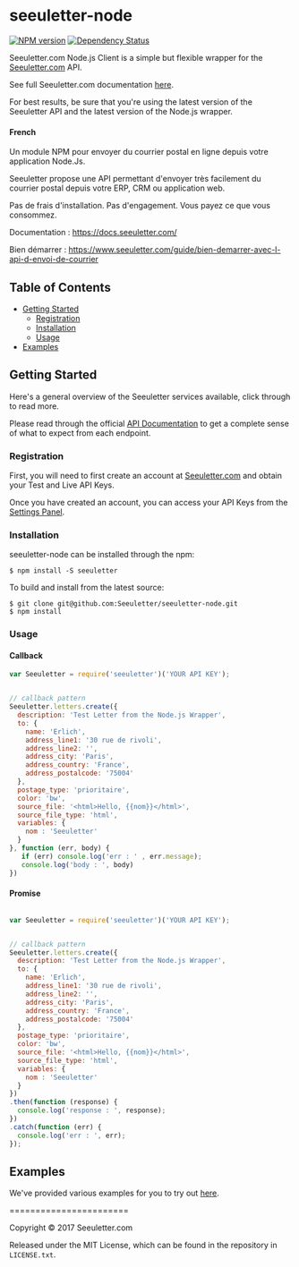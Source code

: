 # seeuletter-node

[downloads-image]: http://img.shields.io/npm/dm/lifebot.svg
[npm-url]: https://npmjs.org/package/lifebot
[npm-image]: https://badge.fury.io/js/lifebot.svg

[![NPM version][npm-image]][npm-url] [![Dependency Status](https://gemnasium.com/badges/github.com/Lifebot-api/lifebot-node.svg)](https://gemnasium.com/github.com/Lifebot-api/lifebot-node)


Seeuletter.com Node.js Client is a simple but flexible wrapper for the [Seeuletter.com](https://www.seeuletter.com) API.

See full Seeuletter.com documentation [here](https://docs.seeuletter.com/).

For best results, be sure that you're using the latest version of the Seeuletter API and the latest version of the Node.js wrapper.

#### French
Un module NPM pour envoyer du courrier postal en ligne depuis votre application Node.Js.

Seeuletter propose une API permettant d'envoyer très facilement du courrier postal depuis votre ERP, CRM ou application web.

Pas de frais d'installation. Pas d'engagement. Vous payez ce que vous consommez.

Documentation : https://docs.seeuletter.com/

Bien démarrer : https://www.seeuletter.com/guide/bien-demarrer-avec-l-api-d-envoi-de-courrier

## Table of Contents

- [Getting Started](#getting-started)
  - [Registration](#registration)
  - [Installation](#installation)
  - [Usage](#usage)
- [Examples](#examples)

## Getting Started

Here's a general overview of the Seeuletter services available, click through to read more.


Please read through the official [API Documentation](https://docs.seeuletter.com/) to get a complete sense of what to expect from each endpoint.

### Registration

First, you will need to first create an account at [Seeuletter.com](https://www.seeuletter.com/signup) and obtain your Test and Live API Keys.

Once you have created an account, you can access your API Keys from the [Settings Panel](https://www.seeuletter.com/app/dashboard/keys).


### Installation

seeuletter-node can be installed through the npm:

```
$ npm install -S seeuletter
```

To build and install from the latest source:

```
$ git clone git@github.com:Seeuletter/seeuletter-node.git
$ npm install
```

### Usage

#### Callback
```javascript
var Seeuletter = require('seeuletter')('YOUR API KEY');


// callback pattern
Seeuletter.letters.create({
  description: 'Test Letter from the Node.js Wrapper',
  to: {
    name: 'Erlich',
    address_line1: '30 rue de rivoli',
    address_line2: '',
    address_city: 'Paris',
    address_country: 'France',
    address_postalcode: '75004'
  },
  postage_type: 'prioritaire',
  color: 'bw',
  source_file: '<html>Hello, {{nom}}</html>',
  source_file_type: 'html',
  variables: {
    nom : 'Seeuletter'
  }
}, function (err, body) {
   if (err) console.log('err : ' , err.message);
   console.log('body : ', body)
})
```

#### Promise

```javascript

var Seeuletter = require('seeuletter')('YOUR API KEY');


// callback pattern
Seeuletter.letters.create({
  description: 'Test Letter from the Node.js Wrapper',
  to: {
    name: 'Erlich',
    address_line1: '30 rue de rivoli',
    address_line2: '',
    address_city: 'Paris',
    address_country: 'France',
    address_postalcode: '75004'
  },
  postage_type: 'prioritaire',
  color: 'bw',
  source_file: '<html>Hello, {{nom}}</html>',
  source_file_type: 'html',
  variables: {
    nom : 'Seeuletter'
  }
})
.then(function (response) {
  console.log('response : ', response);
})
.catch(function (err) {
  console.log('err : ', err);
});
```

## Examples

We've provided various examples for you to try out [here](https://github.com/seeuletter/seeuletter-node/tree/master/examples).


=======================

Copyright &copy; 2017 Seeuletter.com

Released under the MIT License, which can be found in the repository in `LICENSE.txt`.
